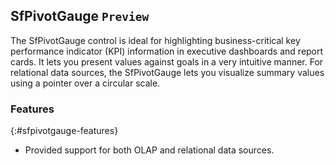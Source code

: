 ## SfPivotGauge `Preview`

The SfPivotGauge control is ideal for highlighting business-critical key performance indicator (KPI) information in executive dashboards and report cards. It lets you present values against goals in a very intuitive manner. For relational data sources, the SfPivotGauge lets you visualize summary values using a pointer over a circular scale.

### Features
{:#sfpivotgauge-features} 

*  Provided support for both OLAP and relational data sources.
